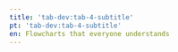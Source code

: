 ```yaml
---
title: 'tab-dev:tab-4-subtitle'
pt: 'tab-dev:tab-4-subtitle'
en: Flowcharts that everyone understands
---
```



